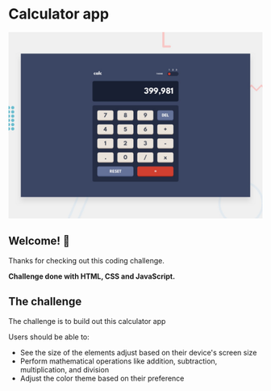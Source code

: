 # Calculator app

![Design preview for the Calculator app coding challenge](./design/desktop-preview.jpg)

## Welcome! 👋

Thanks for checking out this coding challenge.


**Challenge done with HTML, CSS and JavaScript.**

## The challenge

The challenge is to build out this calculator app

Users should be able to:

- See the size of the elements adjust based on their device's screen size
- Perform mathematical operations like addition, subtraction, multiplication, and division
- Adjust the color theme based on their preference


